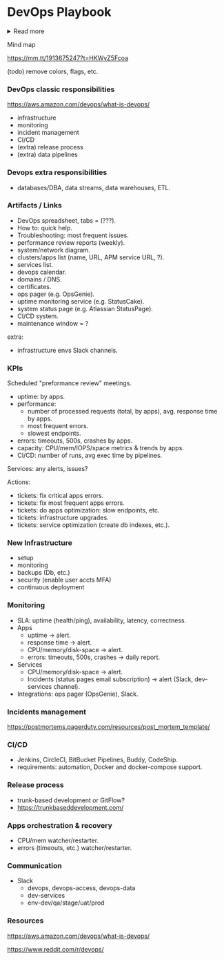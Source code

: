 # DevOps Playbook

<details>
<summary>Read more</summary>

Bla bla bla bla bla bla bla bla bla bla bla bla bla bla bla bla bla bla bla bla bla bla bla
Bla bla bla bla bla bla bla bla bla bla bla bla bla bla bla bla bla bla bla bla bla bla bla
Bla bla bla bla bla bla bla bla bla bla bla bla bla bla bla bla bla bla bla bla bla bla bla
Bla bla bla bla bla bla bla bla bla bla bla bla bla bla bla bla bla bla bla bla bla bla bla
Bla bla bla bla bla bla bla bla bla bla bla bla bla bla bla bla bla bla bla bla bla bla bla
Bla bla bla bla bla bla bla bla bla bla bla bla bla bla bla bla bla bla bla bla bla bla bla
</details>

Mind map

https://mm.tt/1913675247?t=HKWyZ5Fcoa

(todo) remove colors, flags, etc.

### DevOps classic responsibilities

https://aws.amazon.com/devops/what-is-devops/

- infrastructure
- monitoring
- incident management
- CI/CD
- (extra) release process
- (extra) data pipelines

### Devops extra responsibilities

- databases/DBA, data streams, data warehouses, ETL.

### Artifacts / Links

- DevOps spreadsheet, tabs = (???).
- How to: quick help.
- Troubleshooting: most frequent issues.
- performance review reports (weekly).
- system/network diagram.
- clusters/apps list  (name, URL, APM service URL, ?).
- services list.
- devops calendar.
- domains / DNS.
- certificates.
- ops pager (e.g. OpsGenie).
- uptime monitoring service (e.g. StatusCake).
- system status page (e.g. Atlassian StatusPage).
- CI/CD system.
- maintenance window = ?

extra:
- infrastructure envs Slack channels.

### KPIs

Scheduled "preformance review" meetings.

- uptime: by apps.
- performance:
    - number of processed requests (total, by apps), avg. response time by apps.
    - most frequent errors.
    - slowest endpoints.
- errors: timeouts, 500s, crashes by apps.
- capacity: CPU/mem/IOPS/space metrics & trends by apps.
- CI/CD: number of runs, avg exec time by pipelines.

Services: any alerts, issues?

Actions:
- tickets: fix critical apps errors.
- tickets: fix most frequent apps errors.
- tickets: do apps optimization: slow endpoints, etc.
- tickets: infrastructure upgrades.
- tickets: service optimization (create db indexes, etc.).

### New Infrastructure

- setup
- monitoring
- backups (Db, etc.)
- security (enable user accts MFA)
- continuous deployment

### Monitoring

- SLA: uptime (health/ping), availability, latency, correctness.
- Apps
    - uptime -> alert.
    - response time -> alert.
    - CPU/memory/disk-space -> alert.
    - errors: timeouts, 500s, crashes -> daily report.
- Services
    - CPU/memory/disk-space -> alert.
    - Incidents (status pages email subscription) -> alert (Slack, dev-services channel).
- Integrations: ops pager (OpsGenie), Slack.

### Incidents management

https://postmortems.pagerduty.com/resources/post_mortem_template/

### CI/CD

- Jenkins, CircleCI, BitBucket Pipelines, Buddy, CodeShip.
- requirements: automation, Docker and docker-compose support.

### Release process

- trunk-based development or GitFlow?
- https://trunkbaseddevelopment.com/

### Apps orchestration & recovery

- CPU/mem watcher/restarter.
- errors (timeouts, etc.) watcher/restarter.

### Communication

- Slack
    - devops, devops-access, devops-data
    - dev-services
    - env-dev/qa/stage/uat/prod

### Resources

https://aws.amazon.com/devops/what-is-devops/

https://www.reddit.com/r/devops/

